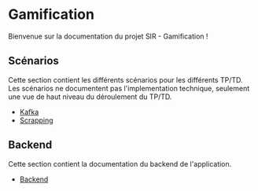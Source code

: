 # Gamification
Bienvenue sur la documentation du projet SIR - Gamification !

## Scénarios
Cette section contient les différents scénarios pour les différents TP/TD. Les scénarios ne documentent pas l'implementation technique, seulement une vue de haut niveau du déroulement du TP/TD.

- [Kafka](Kafka.md "Scénario de Kafka")
- [Scrapping](Scraping.md "Scénario de scraping")

## Backend 
Cette section contient la documentation du backend de l'application.

- [Backend](Backend.md "Documentation du backend")
